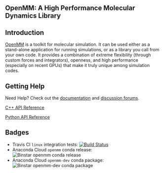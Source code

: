 ## OpenMM: A High Performance Molecular Dynamics Library

Introduction
------------

[OpenMM](https://simtk.org/home/openmm) is a toolkit for molecular simulation. It can be used either as a stand-alone application for running simulations, or as a library you call from your own code. It
provides a combination of extreme flexibility (through custom forces and integrators), openness, and high performance (especially on recent GPUs) that make it truly unique among simulation codes.  

Getting Help
------------

Need Help? Check out the [documentation](https://simtk.org/docman/?group_id=161) and [discussion forums](https://simtk.org/forums/viewforum.php?f=161).

[C++ API Reference](https://simtk.org/api_docs/openmm/api6_0/c++/)

[Python API Reference](https://simtk.org/api_docs/openmm/api6_0/python/)

Badges
------
* Travis CI `linux` integration tests: [![Build Status](https://travis-ci.org/pandegroup/openmm.png?branch=master)](https://travis-ci.org/pandegroup/openmm)
* Anaconda Cloud `openmm` conda release: ![Binstar `openmm` conda release](https://binstar.org/omnia/openmm/badges/version.svg)
* Anaconda Cloud `openmm-dev` conda package: ![Binstar `openmm-dev` conda package](https://binstar.org/omnia/openmm-dev/badges/version.svg)

